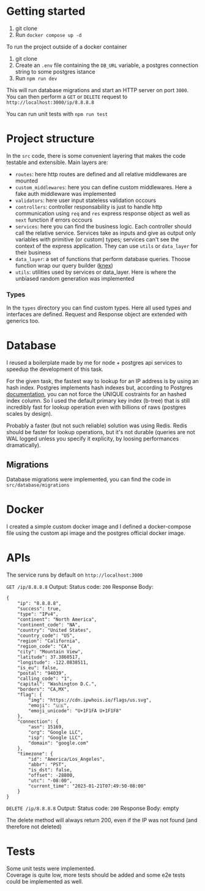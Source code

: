 # Getting started
1. git clone
2. Run `docker compose up -d`

To run the project outside of a docker container
1. git clone
2. Create an `.env` file containing the `DB_URL` variable, a postgres connection string to some postgres istance
3. Run `npm run dev`

This will run database migrations and start an HTTP server on port `3000`.
You can then perform a `GET` or `DELETE` request to `http://localhost:3000/ip/8.8.8.8`

You can run unit tests with `npm run test`

# Project structure
In the `src` code, there is some convenient layering that makes the code testable and extensible. Main layers are:  
- `routes`: here http routes are defined and all relative middlewares are mounted  
- `custom_middlewares`: here you can define custom middlewares. Here a fake auth middleware was implemented  
- `validators`: here user input stateless validation occours  
- `controllers`: controller responsability is just to handle http communication using `req` and `res` express response object as well as `next` function if errors occours  
- `services`: here you can find the business logic. Each controller should call the relative service. Services take as inputs and give as output only variables with primitive (or custom) types; services can't see the context of the express application. They can use `utils` or `data_layer` for their business  
- `data_layer`: a set of functions that perform database queries. Thoose function wrap our query builder ([knex](https://knexjs.org/))  
- `utils`: utilities used by services or data_layer. Here is where the unbiased random generation was implemented  

### Types
In the `types` directory you can find custom types. Here all used types and interfaces are defined. Request and Response object are extended with generics too.

# Database
I reused a boilerplate made by me for node + postgres api services to speedup the development of this task.

For the given task, the fastest way to lookup for an IP address is by using an hash index. Postgres implements hash indexes but, according to Postgres [documentation](https://www.postgresql.org/docs/15/indexes-unique.html), you can not force the UNIQUE costraints for an hashed index column. So I used the default primary key index (b-tree) that is still incredibly fast for lookup operation even with billions of raws (postgres scales by design).

Probably a faster (but not such reliable) solution was using Redis. Redis should be faster for lookup operations, but it's not durable (queries are not WAL logged unless you specify it explicity, by loosing performances dramatically).

## Migrations
Database migrations were implemented, you can find the code in `src/database/migrations`
# Docker
I created a simple custom docker image and I defined a docker-compose file using the custom api image and the postgres official docker image.

# APIs
The service runs by default on `http://localhost:3000`  

`GET /ip/8.8.8.8`
Output:
Status code: `200`
Response Body:
```
{
    "ip": "8.8.8.8",
    "success": true,
    "type": "IPv4",
    "continent": "North America",
    "continent_code": "NA",
    "country": "United States",
    "country_code": "US",
    "region": "California",
    "region_code": "CA",
    "city": "Mountain View",
    "latitude": 37.3860517,
    "longitude": -122.0838511,
    "is_eu": false,
    "postal": "94039",
    "calling_code": "1",
    "capital": "Washington D.C.",
    "borders": "CA,MX",
    "flag": {
        "img": "https://cdn.ipwhois.io/flags/us.svg",
        "emoji": "🇺🇸",
        "emoji_unicode": "U+1F1FA U+1F1F8"
    },
    "connection": {
        "asn": 15169,
        "org": "Google LLC",
        "isp": "Google LLC",
        "domain": "google.com"
    },
    "timezone": {
        "id": "America/Los_Angeles",
        "abbr": "PST",
        "is_dst": false,
        "offset": -28800,
        "utc": "-08:00",
        "current_time": "2023-01-21T07:49:50-08:00"
    }
}
```  


`DELETE /ip/8.8.8.8`
Output:
Status code: `200`
Response Body: empty

The delete method will always return 200, even if the IP was not found (and therefore not deleted)

# Tests
Some unit tests were implemented.  
Coverage is quite low, more tests should be added and some e2e tests could be implemented as well.